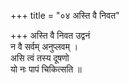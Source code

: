 +++
title = "०४ अस्ति वै निवत"

+++
अस्ति वै निवत उद्वनं  
न वै सर्वम् अनुप्लवम् ।  
असि त्वं तस्य दूषणो  
यो नः पापं चिकित्सति ॥